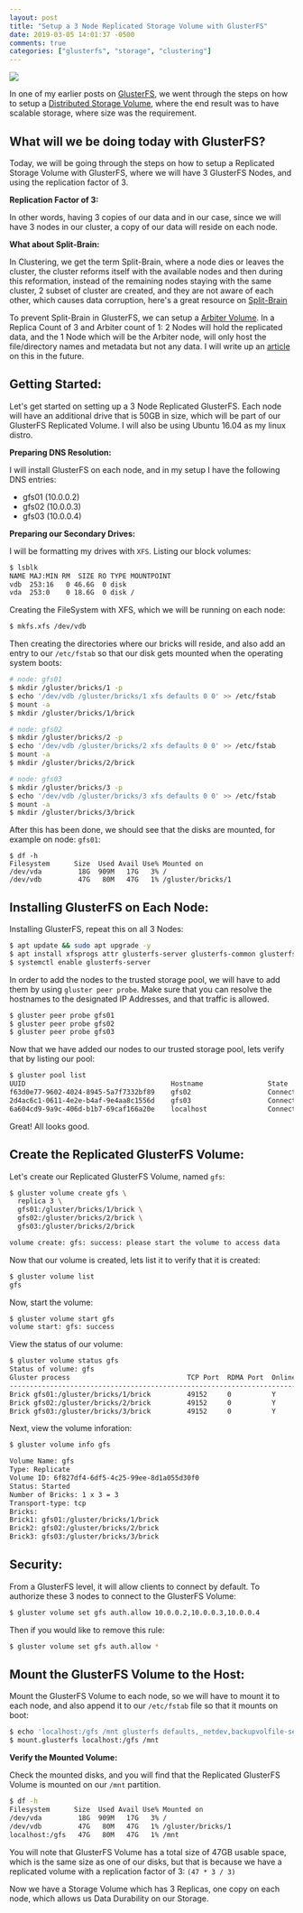 ```yaml
---
layout: post
title: "Setup a 3 Node Replicated Storage Volume with GlusterFS"
date: 2019-03-05 14:01:37 -0500
comments: true
categories: ["glusterfs", "storage", "clustering"] 
---
```


![](https://access.redhat.com/documentation/en-US/Red_Hat_Storage/2.1/html/Administration_Guide/images/Replicated_Volume.png)

In one of my earlier posts on [GlusterFS](https://sysadmins.co.za/tag/glusterfs), we went through the steps on how to setup a [Distributed Storage Volume](https://sysadmins.co.za/setup-a-distributed-storage-volume-with-glusterfs/), where the end result was to have scalable storage, where size was the requirement.

<script type="text/javascript">
  ( function() {
    if (window.CHITIKA === undefined) { window.CHITIKA = { 'units' : [] }; };
    var unit = {"calltype":"async[2]","publisher":"rbekker87","width":728,"height":90,"sid":"Chitika Default"};
    var placement_id = window.CHITIKA.units.length;
    window.CHITIKA.units.push(unit);
    document.write('<div id="chitikaAdBlock-' + placement_id + '"></div>');
}());
</script>
<script type="text/javascript" src="//cdn.chitika.net/getads.js" async></script><p>
    
## What will we be doing today with GlusterFS?

Today, we will be going through the steps on how to setup a Replicated Storage Volume with GlusterFS, where we will have 3 GlusterFS Nodes, and using the replication factor of 3. 

**Replication Factor of 3:**

In other words, having 3 copies of our data and in our case, since we will have 3 nodes in our cluster, a copy of our data will reside on each node.

**What about Split-Brain:**

In Clustering, we get the term Split-Brain, where a node dies or leaves the cluster, the cluster reforms itself with the available nodes and then during this reformation, instead of the remaining nodes staying with the same cluster, 2 subset of cluster are created, and they are not aware of each other, which causes data corruption, here's a great resource on [Split-Brain](http://techthoughts.typepad.com/managing_computers/2007/10/split-brain-quo.html)

To prevent Split-Brain in GlusterFS, we can setup a [Arbiter Volume](https://gluster.readthedocs.io/en/latest/Administrator%20Guide/arbiter-volumes-and-quorum/). In a Replica Count of 3 and Arbiter count of 1: 2 Nodes will hold the replicated data, and the 1 Node which will be the Arbiter node, will only host the file/directory names and metadata but not any data. I will write up an [article]() on this in the future.

## Getting Started:

Let's get started on setting up a 3 Node Replicated GlusterFS. Each node will have an additional drive that is 50GB in size, which will be part of our GlusterFS Replicated Volume. I will also be using Ubuntu 16.04 as my linux distro.

**Preparing DNS Resolution:**

I will install GlusterFS on each node, and in my setup I have the following DNS entries:

* gfs01 (10.0.0.2)
* gfs02 (10.0.0.3)
* gfs03 (10.0.0.4)

**Preparing our Secondary Drives:**

I will be formatting my drives with `XFS`. Listing our block volumes:

```bash
$ lsblk
NAME MAJ:MIN RM  SIZE RO TYPE MOUNTPOINT
vdb  253:16   0 46.6G  0 disk
vda  253:0    0 18.6G  0 disk /
```

Creating the FileSystem with XFS, which we will be running on each node:

```bash
$ mkfs.xfs /dev/vdb
```

Then creating the directories where our bricks will reside, and also add an entry to our `/etc/fstab` so that our disk gets mounted when the operating system boots:

```bash
# node: gfs01
$ mkdir /gluster/bricks/1 -p
$ echo '/dev/vdb /gluster/bricks/1 xfs defaults 0 0' >> /etc/fstab
$ mount -a
$ mkdir /gluster/bricks/1/brick

# node: gfs02
$ mkdir /gluster/bricks/2 -p
$ echo '/dev/vdb /gluster/bricks/2 xfs defaults 0 0' >> /etc/fstab
$ mount -a
$ mkdir /gluster/bricks/2/brick

# node: gfs03
$ mkdir /gluster/bricks/3 -p
$ echo '/dev/vdb /gluster/bricks/3 xfs defaults 0 0' >> /etc/fstab
$ mount -a
$ mkdir /gluster/bricks/3/brick
```

After this has been done, we should see that the disks are mounted, for example on node: `gfs01`:

```
$ df -h
Filesystem      Size  Used Avail Use% Mounted on
/dev/vda         18G  909M   17G   3% /
/dev/vdb         47G   80M   47G   1% /gluster/bricks/1
```

## Installing GlusterFS on Each Node:

Installing GlusterFS, repeat this on all 3 Nodes:

```bash
$ apt update && sudo apt upgrade -y
$ apt install xfsprogs attr glusterfs-server glusterfs-common glusterfs-client -y
$ systemctl enable glusterfs-server
```

In order to add the nodes to the trusted storage pool, we will have to add them by using `gluster peer probe`. Make sure that you can resolve the hostnames to the designated IP Addresses, and that traffic is allowed.

```bash
$ gluster peer probe gfs01
$ gluster peer probe gfs02
$ gluster peer probe gfs03
```

Now that we have added our nodes to our trusted storage pool, lets verify that by listing our pool:

```bash
$ gluster pool list
UUID                                    Hostname                State
f63d0e77-9602-4024-8945-5a7f7332bf89    gfs02                   Connected
2d4ac6c1-0611-4e2e-b4af-9e4aa8c1556d    gfs03                   Connected
6a604cd9-9a9c-406d-b1b7-69caf166a20e    localhost               Connected
```

Great! All looks good.

## Create the Replicated GlusterFS Volume:

Let's create our Replicated GlusterFS Volume, named `gfs`:

```bash
$ gluster volume create gfs \
  replica 3 \
  gfs01:/gluster/bricks/1/brick \
  gfs02:/gluster/bricks/2/brick \
  gfs03:/gluster/bricks/2/brick 

volume create: gfs: success: please start the volume to access data
```

Now that our volume is created, lets list it to verify that it is created:

```bash
$ gluster volume list
gfs
```

Now, start the volume:

```bash
$ gluster volume start gfs
volume start: gfs: success
```

View the status of our volume:

```bash
$ gluster volume status gfs
Status of volume: gfs
Gluster process                             TCP Port  RDMA Port  Online  Pid
------------------------------------------------------------------------------
Brick gfs01:/gluster/bricks/1/brick         49152     0          Y       6450
Brick gfs02:/gluster/bricks/2/brick         49152     0          Y       3460
Brick gfs03:/gluster/bricks/3/brick         49152     0          Y       3309
```

Next, view the volume inforation:

```bash
$ gluster volume info gfs

Volume Name: gfs
Type: Replicate
Volume ID: 6f827df4-6df5-4c25-99ee-8d1a055d30f0
Status: Started
Number of Bricks: 1 x 3 = 3
Transport-type: tcp
Bricks:
Brick1: gfs01:/gluster/bricks/1/brick
Brick2: gfs02:/gluster/bricks/2/brick
Brick3: gfs03:/gluster/bricks/3/brick
```

## Security:

From a GlusterFS level, it will allow clients to connect by default. To authorize these 3 nodes to connect to the GlusterFS Volume:

```bash
$ gluster volume set gfs auth.allow 10.0.0.2,10.0.0.3,10.0.0.4
```

Then if you would like to remove this rule:

```bash
$ gluster volume set gfs auth.allow *
```

## Mount the GlusterFS Volume to the Host:

Mount the GlusterFS Volume to each node, so we will have to mount it to each node, and also append it to our `/etc/fstab` file so that it mounts on boot:

```bash
$ echo 'localhost:/gfs /mnt glusterfs defaults,_netdev,backupvolfile-server=localhost 0 0' >> /etc/fstab
$ mount.glusterfs localhost:/gfs /mnt
```

**Verify the Mounted Volume:**

Check the mounted disks, and you will find that the Replicated GlusterFS Volume is mounted on our `/mnt` partition.

```bash
$ df -h
Filesystem      Size  Used Avail Use% Mounted on
/dev/vda         18G  909M   17G   3% /
/dev/vdb         47G   80M   47G   1% /gluster/bricks/1
localhost:/gfs   47G   80M   47G   1% /mnt
```

You will note that GlusterFS Volume has a total size of 47GB usable space, which is the same size as one of our disks, but that is because we have a replicated volume with a replication factor of 3:  `(47 * 3 / 3)`

Now we have a Storage Volume which has 3 Replicas, one copy on each node, which allows us Data Durability on our Storage.

<p>

<center><script type='text/javascript' src='https://ko-fi.com/widgets/widget_2.js'></script><script type='text/javascript'>kofiwidget2.init('Buy Me a Coffee', '#46b798', 'A6423ZIQ');kofiwidget2.draw();</script></center>

<p>

